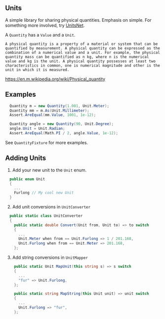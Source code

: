 ## Units

A simple library for sharing physical quantities. Emphasis on simple. For something more involved, try [UnitsNet](https://github.com/angularsen/UnitsNet).

A `Quantity` has a `Value` and a `Unit`.

    A physical quantity is a property of a material or system that can be quantified by measurement. A physical quantity can be expressed as the combination of a numerical value and a unit. For example, the physical quantity mass can be quantified as n kg, where n is the numerical value and kg is the unit. A physical quantity possesses at least two characteristics in common, one is numerical magnitude and other is the unit in which it is measured.

https://en.m.wikipedia.org/wiki/Physical_quantity

## Examples

```cs
  Quantity m = new Quantity(1.001, Unit.Meter);
  Quantity mm = m.As(Unit.Millimeter);
  Assert.AreEqual(mm.Value, 1001, 1e-12);
```
```cs
  Quantity angle = new Quantity(90, Unit.Degree);
  angle.Unit = Unit.Radian;
  Assert.AreEqual(Math.PI / 2, angle.Value, 1e-12);
```

See `QuantityFixture` for more examples.

## Adding Units

1. Add your new unit to the `Unit` enum.

```cs
  public enum Unit
  {
    ...
    Furlong // My cool new Unit
  }
```

2. Add unit conversions in ```UnitConverter```

```cs
  public static class UnitConverter
  {
    public static double Convert(Unit from, Unit to) => to switch
    {
      ...
      Unit.Meter when from == Unit.Furlong => 1 / 201.168,
      Unit.Furlong when from == Unit.Meter => 201.168,
    };
```

3. Add string conversions in `UnitMapper`

```cs
    public static Unit MapUnit(this string s) => s switch
    {
      ...
      "fur" => Unit.Furlong,
    };

    public static string MapString(this Unit unit) => unit switch
    {
      ...
      Unit.Furlong => "fur",
    };
```
